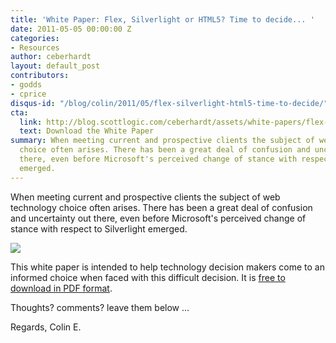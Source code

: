 ```yaml
---
title: 'White Paper: Flex, Silverlight or HTML5? Time to decide... '
date: 2011-05-05 00:00:00 Z
categories:
- Resources
author: ceberhardt
layout: default_post
contributors:
- godds
- cprice
disqus-id: "/blog/colin/2011/05/flex-silverlight-html5-time-to-decide/"
cta:
  link: http://blog.scottlogic.com/ceberhardt/assets/white-papers/flex-silverlight-html5.pdf
  text: Download the White Paper
summary: When meeting current and prospective clients the subject of web technology
  choice often arises. There has been a great deal of confusion and uncertainty out
  there, even before Microsoft's perceived change of stance with respect to Silverlight
  emerged.
---
```


When meeting current and prospective clients the subject of web technology choice often arises. There has been a great deal of confusion and uncertainty out there, even before Microsoft's perceived change of stance with respect to Silverlight emerged.

<a href="{{site.baseurl}}/ceberhardt/assets/white-papers/flex-silverlight-html5.pdf">
<img src="{{ site.baseurl }}/ceberhardt/assets/white-papers/flex-silverlight-html5.png" />
</a>

This white paper is intended to help technology decision makers come to an informed choice when faced with this difficult decision. It is [free to download in PDF format]({{site.baseurl}}/ceberhardt/assets/white-papers/flex-silverlight-html5.pdf).

Thoughts? comments? leave them below ...

Regards, Colin E.
